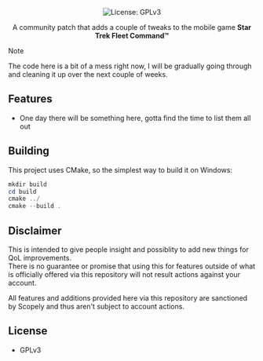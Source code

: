 
<p align="center">
  <img src="https://img.shields.io/badge/License-GPLv3-blue.svg" alt="License: GPLv3">
</p>

<p align="center">
   A community patch that adds a couple of tweaks to the mobile game <b>Star Trek Fleet Command&#8482;</b>
</p>

> [!NOTE]
> The code here is a bit of a mess right now, I will be gradually going through and cleaning it up over the next couple of weeks.

## Features

- One day there will be something here, gotta find the time to list them all out

## Building

This project uses CMake, so the simplest way to build it on Windows:

```ps1
mkdir build
cd build
cmake ../
cmake --build .
```


## Disclaimer

This is intended to give people insight and possiblity to add new things for QoL improvements.  
There is no guarantee or promise that using this for features outside of what is officially offered via this repository will not result actions against your account.  

All features and additions provided here via this repository are sanctioned by Scopely and thus aren't subject to account actions.

## License

- GPLv3

